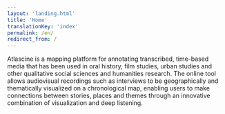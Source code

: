 ```yaml
---
layout: 'landing.html'
title: 'Home'
translationKey: 'index'
permalink: /en/
redirect_from: /
---
```


Atlascine is a mapping platform for annotating transcribed, time-based media that has been used in oral history, film studies, urban studies and other qualitative social sciences and humanities research. The online tool allows audiovisual recordings such as interviews to be geographically and thematically visualized on a chronological map, enabling users to make connections between stories, places and themes through an innovative combination of visualization and deep listening.
